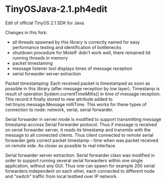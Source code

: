 TinyOSJava-2.1.ph4edit
======================

Edit of official TinyOS 2.1 SDK for Java. 

Changes in this fork:
 * all threads spawned by this library is correctly named for easy performance testing and identification of bottlenecks
 * shutdown procedure for MoteIF didn't work well, there remained ild running threads in memory
 * packet timestaming
 * message listener tool displays times of message reception
 * serial forwarder server extraction

Packet timestamping:
Each received packet is timestamped as soon as possible in this library (after message reception by low layer). 
Timestamp is result of operation System.currentTimeMillis() in time of message reception. This record
it finally stored to new attribute added to net.tinyos.message.Message milliTime. This works for 
these types of connection to node: network, serial, serial forwarder.

Serial forwarder in server mode is modified to support transmitting message timestamp accross 
Serial Forwarder protocol. Thus if message is received on serial forwarder server,
it reads its timestamp and transmits with the message to all connected clients. Thus
client connected to remote serial forwarder gets correct packet timestamp - time when
was packet received on remote side. As closer as possible to real interface. 

Serial forwarder server extraction:
Serial forwarder class was modified in order to support running several serial forwarders
within one single application, without any GUI. Thus one can spawn for example 200 serial 
forwarders independent on each other, each connected to different node and "switch"
traffic from local testbed over IP network.

